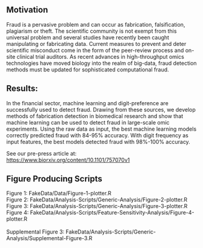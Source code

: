 ## Motivation
Fraud is a pervasive problem and can occur as fabrication, falsification, plagiarism or theft. The scientific community is not exempt from this universal problem and several studies have recently been caught manipulating or fabricating data. Current measures to prevent and deter scientific misconduct come in the form of the peer-review process and on-site clinical trial auditors. As recent advances in high-throughput omics technologies have moved biology into the realm of big-data, fraud detection methods must be updated for sophisticated computational fraud. 

## Results:
In the financial sector, machine learning and digit-preference are successfully used to detect fraud. Drawing from these sources, we develop methods of fabrication detection in biomedical research and show that machine learning can be used to detect fraud in large-scale omic experiments. Using the raw data as input, the best machine learning models correctly predicted fraud with 84-95% accuracy. With digit frequency as input features, the best models detected fraud with 98%-100% accuracy.


See our pre-press article at:
https://www.biorxiv.org/content/10.1101/757070v1


## Figure Producing Scripts
Figure 1: FakeData/Data/Figure-1-plotter.R<br />
Figure 2: FakeData/Analysis-Scripts/Generic-Analysis/Figure-2-plotter.R<br />
Figure 3: FakeData/Analysis-Scripts/Generic-Analysis/Figure-3-plotter.R<br />
Figure 4: FakeData/Analysis-Scripts/Feature-Sensitivity-Analysis/Figure-4-plotter.R<br />
<br />
Supplemental Figure 3: FakeData/Analysis-Scripts/Generic-Analysis/Supplemental-Figure-3.R<br />
